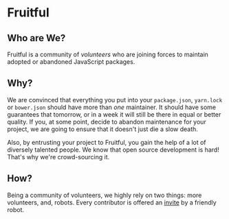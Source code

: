 # Fruitful

## Who are We?

Fruitful is a community of *volunteers* who are joining forces to maintain
adopted or abandoned JavaScript packages.

## Why?

We are convinced that everything you put into your `package.json`,
`yarn.lock` or `bower.json` should have more than *one* maintainer.
It should have some guarantees that tomorrow, or in a week it will still
be there in equal or better quality. If you, at some point, decide to abandon
maintenance for your project, we are going to ensure that it doesn't just die
a slow death.

Also, by entrusting your project to Fruitful, you gain the help of a lot of
diversely talented people. We know that open source development is hard!
That's why we're crowd-sourcing it.

## How?

Being a community of volunteers, we highly rely on two things: more volunteers,
and, robots. Every contributor is offered an
[invite](https://github.com/Moya/Aeryn) by a friendly robot.
